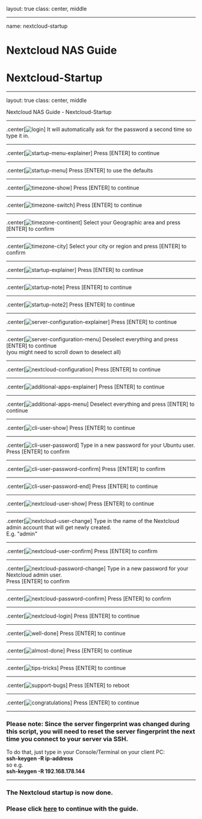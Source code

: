 layout: true
class: center, middle

---

name: nextcloud-startup
# Nextcloud NAS Guide
# Nextcloud-Startup

---

layout: true
class: center, middle
<div class="my-header"><p>Nextcloud NAS Guide - Nextcloud-Startup</p></div>

---

.center[![login](./login.png)]
It will automatically ask for the password a second time so type it in.

---

.center[![startup-menu-explainer](./startup-menu-explainer.png)]
Press [ENTER] to continue

---

.center[![startup-menu](./startup-menu.png)]
Press [ENTER] to use the defaults

---

.center[![timezone-show](./timezone-show.png)]
Press [ENTER] to continue

---

.center[![timezone-switch](./timezone-switch.png)]
Press [ENTER] to continue

---

.center[![timezone-continent](./timezone-continent.png)]
Select your Geographic area and press [ENTER] to confirm

---

.center[![timezone-city](./timezone-city.png)]
Select your city or region and press [ENTER] to confirm

---

.center[![startup-explainer](./startup-explainer.png)]
Press [ENTER] to continue

---

.center[![startup-note](./startup-note.png)]
Press [ENTER] to continue

---

.center[![startup-note2](./startup-note2.png)]
Press [ENTER] to continue

---

.center[![server-configuration-explainer](./server-configuration-explainer.png)]
Press [ENTER] to continue

---

.center[![server-configuration-menu](./server-configuration-menu.png)]
Deselect everything and press [ENTER] to continue<br>
(you might need to scroll down to deselect all)

---

.center[![nextcloud-configuration](./nextcloud-configuration.png)]
Press [ENTER] to continue

---

.center[![additional-apps-explainer](./additional-apps-explainer.png)]
Press [ENTER] to continue

---

.center[![additional-apps-menu](./additional-apps-menu.png)]
Deselect everything and press [ENTER] to continue

---

.center[![cli-user-show](./cli-user-show.png)]
Press [ENTER] to continue

---

.center[![cli-user-password](./cli-user-password.png)]
Type in a new password for your Ubuntu user.<br>
Press [ENTER] to confirm

---

.center[![cli-user-password-confirm](./cli-user-password-confirm.png)]
Press [ENTER] to confirm

---

.center[![cli-user-password-end](./cli-user-password-end.png)]
Press [ENTER] to continue

---

.center[![nextcloud-user-show](./nextcloud-user-show.png)]
Press [ENTER] to continue

---

.center[![nextcloud-user-change](./nextcloud-user-change.png)]
Type in the name of the Nextcloud admin account that will get newly created.<br>
E.g. "admin"

---

.center[![nextcloud-user-confirm](./nextcloud-user-confirm.png)]
Press [ENTER] to confirm

---

.center[![nextcloud-password-change](./nextcloud-password-change.png)]
Type in a new password for your Nextcloud admin user.<br>
Press [ENTER] to confirm

---

.center[![nextcloud-password-confirm](./nextcloud-password-confirm.png)]
Press [ENTER] to confirm

---

.center[![nextcloud-login](./nextcloud-login.png)]
Press [ENTER] to continue

---

.center[![well-done](./well-done.png)]
Press [ENTER] to continue

---

.center[![almost-done](./almost-done.png)]
Press [ENTER] to continue

---

.center[![tips-tricks](./tips-tricks.png)]
Press [ENTER] to continue

---

.center[![support-bugs](./support-bugs.png)]
Press [ENTER] to reboot

---

.center[![congratulations](./congratulations.png)]
Press [ENTER] to continue

---

### Please note: Since the server fingerprint was changed during this script, you will need to reset the server fingerprint the next time you connect to your server via SSH.

To do that, just type in your Console/Terminal on your client PC:<br>
**ssh-keygen -R ip-address**<br>
so e.g.<br>
**ssh-keygen -R 192.168.178.144**

---

### The Nextcloud startup is now done.
### Please click [here](../docs/usb-boot) to continue with the guide.